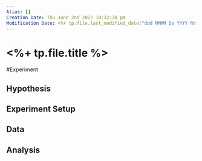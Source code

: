 ```yaml
---
Alias: []
Creation Date: Thu June 2nd 2022 10:32:38 pm 
Modification Date: <%+ tp.file.last_modified_date("ddd MMMM Do YYYY hh:mm:ss a") %>
---
```

# <%+ tp.file.title %>
#Experiment 

## Hypothesis

## Experiment Setup

## Data

## Analysis